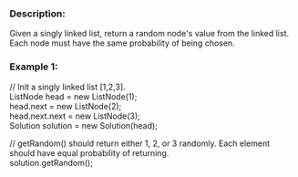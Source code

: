 ### Description:

Given a singly linked list, return a random node's value from the linked list. Each node must have the same probability of being chosen.



### Example 1: 

// Init a singly linked list [1,2,3].  
ListNode head = new ListNode(1);  
head.next = new ListNode(2);  
head.next.next = new ListNode(3);  
Solution solution = new Solution(head);  

// getRandom() should return either 1, 2, or 3 randomly. Each element should have equal probability of returning.  
solution.getRandom();  